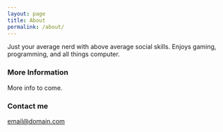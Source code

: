 ```yaml
---
layout: page
title: About
permalink: /about/
---
```


Just your average nerd with above average social skills. Enjoys gaming, programming, and all things computer.

### More Information

More info to come.

### Contact me

[email@domain.com](mailto:email@domain.com)
